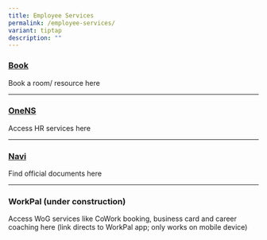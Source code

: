```yaml
---
title: Employee Services
permalink: /employee-services/
variant: tiptap
description: ""
---
```

<h3><a href="https://book.defence.gov.sg" rel="noopener nofollow" target="_blank">Book</a></h3>
<p>Book a room/ resource here</p>
<hr>
<h3><a href="https://www.ns.gov.sg" rel="noopener nofollow" target="_blank">OneNS</a></h3>
<p>Access HR services here</p>
<hr>
<h3><a href="https://navi.defence.gov.sg" rel="noopener nofollow" target="_blank">Navi</a></h3>
<p>Find official documents here</p>
<hr>
<h3>WorkPal (under construction) </h3>
<p></p>
<p>Access WoG services like CoWork booking, business card and career coaching
here (link directs to WorkPal app; only works on mobile device)</p>
